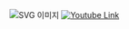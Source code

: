 
![SVG 이미지](C:\Users\soo00\Downloads\YouTube_Logo_2017.svg)
[![Youtube Link](http://img.youtube.com/vi/uLR1RNqJ1Mw/0.jpg)](https://youtu.be/V0d4OpNUgjU)